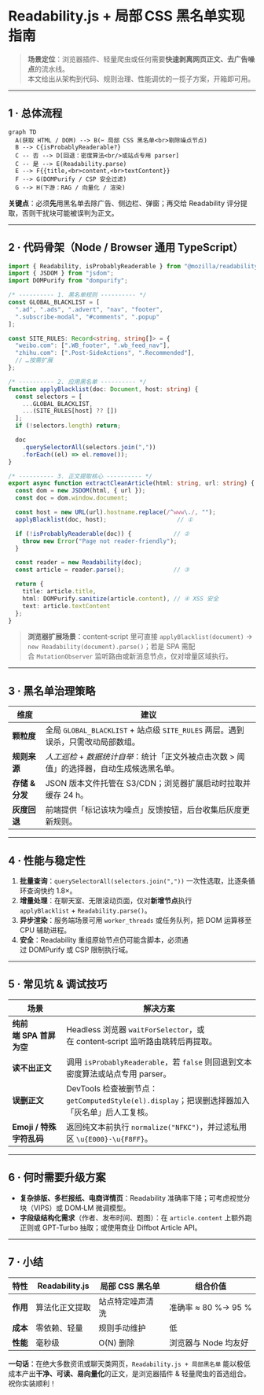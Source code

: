 # Readability.js + 局部 CSS 黑名单实现指南

> **场景定位**：浏览器插件、轻量爬虫或任何需要**快速剥离网页正文、去广告噪点**的流水线。  
> 本文给出从架构到代码、规则治理、性能调优的一揽子方案，开箱即可用。

---

## 1 · 总体流程

```mermaid
graph TD
  A(获取 HTML / DOM) --> B(✂︎ 局部 CSS 黑名单<br>剔除噪点节点)
  B --> C{isProbablyReaderable?}
  C -- 否 --> D[回退：密度算法<br/>或站点专用 parser]
  C -- 是 --> E(Readability.parse)
  E --> F{{title,<br>content,<br>textContent}}
  F --> G(DOMPurify / CSP 安全过滤)
  G --> H(下游：RAG / 向量化 / 渲染)
```

**关键点**：必须**先**用黑名单去除广告、侧边栏、弹窗；再交给 Readability 评分提取，否则干扰块可能被误判为正文。

---

## 2 · 代码骨架（Node / Browser 通用 TypeScript）

```ts
import { Readability, isProbablyReaderable } from "@mozilla/readability";
import { JSDOM } from "jsdom";
import DOMPurify from "dompurify";

/* ---------- 1. 黑名单规则 ---------- */
const GLOBAL_BLACKLIST = [
  ".ad", ".ads", ".advert", "nav", "footer",
  ".subscribe-modal", "#comments", ".popup"
];

const SITE_RULES: Record<string, string[]> = {
  "weibo.com": [".WB_footer", ".wb_feed_nav"],
  "zhihu.com": [".Post-SideActions", ".Recommended"],
  // …按需扩展
};

/* ---------- 2. 应用黑名单 ---------- */
function applyBlacklist(doc: Document, host: string) {
  const selectors = [
    ...GLOBAL_BLACKLIST,
    ...(SITE_RULES[host] ?? [])
  ];
  if (!selectors.length) return;

  doc
    .querySelectorAll(selectors.join(","))
    .forEach((el) => el.remove());
}

/* ---------- 3. 正文提取核心 ---------- */
export async function extractCleanArticle(html: string, url: string) {
  const dom = new JSDOM(html, { url });
  const doc = dom.window.document;

  const host = new URL(url).hostname.replace(/^www\./, "");
  applyBlacklist(doc, host);                    // ①

  if (!isProbablyReaderable(doc)) {            // ②
    throw new Error("Page not reader‑friendly");
  }

  const reader = new Readability(doc);
  const article = reader.parse();              // ③

  return {
    title: article.title,
    html: DOMPurify.sanitize(article.content), // ④ XSS 安全
    text: article.textContent
  };
}
```

> **浏览器扩展场景**：content‑script 里可直接 `applyBlacklist(document)` → `new Readability(document).parse()`；若是 SPA 需配合 `MutationObserver` 监听路由或新消息节点，仅对增量区域执行。

---

## 3 · 黑名单治理策略

| 维度 | 建议 |
| ---- | ---- |
| **颗粒度** | 全局 `GLOBAL_BLACKLIST` + 站点级 `SITE_RULES` 两层。遇到误杀，只需改动局部数组。 |
| **规则来源** | *人工巡检* + *数据统计自举*：统计「正文外被点击次数 > 阈值」的选择器，自动生成候选黑名单。 |
| **存储 & 分发** | JSON 版本文件托管在 S3/CDN；浏览器扩展启动时拉取并缓存 24 h。 |
| **灰度回退** | 前端提供「标记该块为噪点」反馈按钮，后台收集后灰度更新规则。 |

---

## 4 · 性能与稳定性

1. **批量查询**：`querySelectorAll(selectors.join(","))` 一次性选取，比逐条循环查询快约 1.8×。  
2. **增量处理**：在聊天室、无限滚动页面，仅对**新增节点**执行 `applyBlacklist` + `Readability.parse()`。  
3. **异步渲染**：服务端场景可用 `worker_threads` 或任务队列，把 DOM 运算移至 CPU 辅助进程。  
4. **安全**：Readability 重组原始节点仍可能含脚本，必须通过 DOMPurify 或 CSP 限制执行域。  

---

## 5 · 常见坑 & 调试技巧

| 场景 | 解决方案 |
| ---- | -------- |
| **纯前端 SPA 首屏为空** | Headless 浏览器 `waitForSelector`，或在 content‑script 监听路由跳转后再提取。 |
| **读不出正文** | 调用 `isProbablyReaderable`，若 `false` 则回退到文本密度算法或站点专用 parser。 |
| **误删正文** | DevTools 检查被删节点：`getComputedStyle(el).display`；把误删选择器加入「灰名单」后人工复核。 |
| **Emoji / 特殊字符乱码** | 返回纯文本前执行 `normalize("NFKC")`，并过滤私用区 `\u{E000}-\u{F8FF}`。 |

---

## 6 · 何时需要升级方案

- **复杂排版、多栏报纸、电商详情页**：Readability 准确率下降；可考虑视觉分块（VIPS）或 DOM‑LM 微调模型。  
- **字段级结构化需求**（作者、发布时间、题图）：在 `article.content` 上额外跑正则或 GPT‑Turbo 抽取；或使用商业 Diffbot Article API。  

---

## 7 · 小结

| 特性 | Readability.js | 局部 CSS 黑名单 | 组合价值 |
| ---- | -------------- | --------------- | -------- |
| **作用** | 算法化正文提取 | 站点特定噪声清洗 | 准确率 ≈ 80 %→ 95 % |
| **成本** | 零依赖、轻量 | 规则手动维护 | 低 |
| **性能** | 毫秒级 | O(N) 删除 | 浏览器与 Node 均友好 |

**一句话**：在绝大多数资讯或聊天类网页，`Readability.js + 局部黑名单` 能以极低成本产出**干净、可读、易向量化**的正文，是浏览器插件 & 轻量爬虫的首选组合。祝你实装顺利！  

